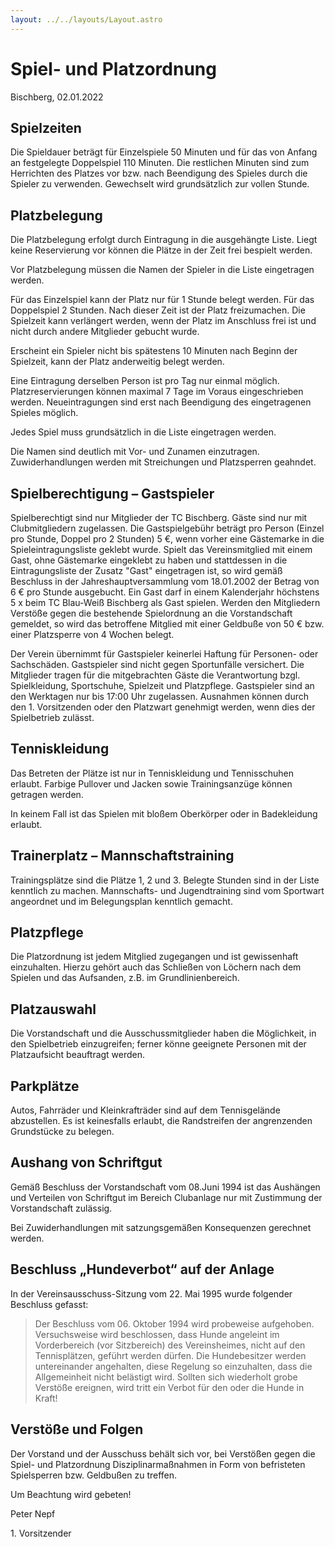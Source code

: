 ```yaml
---
layout: ../../layouts/Layout.astro
---
```


# Spiel- und Platzordnung

Bischberg, 02.01.2022

## Spielzeiten

Die Spieldauer beträgt für Einzelspiele 50 Minuten und für das von Anfang an festgelegte Doppelspiel 110 Minuten.
Die restlichen Minuten sind zum Herrichten des Platzes vor bzw. nach Beendigung des Spieles durch die Spieler zu verwenden.
Gewechselt wird grundsätzlich zur vollen Stunde.

## Platzbelegung

Die Platzbelegung erfolgt durch Eintragung in die ausgehängte Liste.
Liegt keine Reservierung vor können die Plätze in der Zeit frei bespielt werden.

Vor Platzbelegung müssen die Namen der Spieler in die Liste eingetragen werden.

Für das Einzelspiel kann der Platz nur für 1 Stunde belegt werden.
Für das Doppelspiel 2 Stunden.
Nach dieser Zeit ist der Platz freizumachen.
Die Spielzeit kann verlängert werden, wenn der Platz im Anschluss frei ist und nicht durch andere Mitglieder gebucht wurde.

Erscheint ein Spieler nicht bis spätestens 10 Minuten nach Beginn der Spielzeit, kann der Platz anderweitig belegt werden.

Eine Eintragung derselben Person ist pro Tag nur einmal möglich.
Platzreservierungen können maximal 7 Tage im Voraus eingeschrieben werden.
Neueintragungen sind erst nach Beendigung des eingetragenen Spieles möglich.

Jedes Spiel muss grundsätzlich in die Liste eingetragen werden.

Die Namen sind deutlich mit Vor- und Zunamen einzutragen. Zuwiderhandlungen werden mit Streichungen und Platzsperren geahndet.

## Spielberechtigung – Gastspieler

Spielberechtigt sind nur Mitglieder der TC Bischberg.
Gäste sind nur mit Clubmitgliedern zugelassen.
Die Gastspielgebühr beträgt pro Person (Einzel pro Stunde, Doppel pro 2 Stunden) 5 €,
wenn vorher eine Gästemarke in die Spieleintragungsliste geklebt wurde.
Spielt das Vereinsmitglied mit einem Gast, ohne Gästemarke eingeklebt zu haben
und stattdessen in die Eintragungsliste der Zusatz "Gast" eingetragen ist,
so wird gemäß Beschluss in der Jahreshauptversammlung vom 18.01.2002 der Betrag von 6 € pro Stunde ausgebucht.
Ein Gast darf in einem Kalenderjahr höchstens 5 x beim TC Blau-Weiß Bischberg als Gast spielen.
Werden den Mitgliedern Verstöße gegen die bestehende Spielordnung an die Vorstandschaft gemeldet,
so wird das betroffene Mitglied mit einer Geldbuße von 50 € bzw. einer Platzsperre von 4 Wochen belegt.

Der Verein übernimmt für Gastspieler keinerlei Haftung für Personen- oder Sachschäden.
Gastspieler sind nicht gegen Sportunfälle versichert.
Die Mitglieder tragen für die mitgebrachten Gäste die Verantwortung bzgl. Spielkleidung, Sportschuhe, Spielzeit und Platzpflege.
Gastspieler sind an den Werktagen nur bis 17:00 Uhr zugelassen.
Ausnahmen können durch den 1. Vorsitzenden oder den Platzwart genehmigt werden, wenn dies der Spielbetrieb zulässt.

## Tenniskleidung

Das Betreten der Plätze ist nur in Tenniskleidung und Tennisschuhen erlaubt.
Farbige Pullover und Jacken sowie Trainingsanzüge können getragen werden.

In keinem Fall ist das Spielen mit bloßem Oberkörper oder in Badekleidung erlaubt.

## Trainerplatz – Mannschaftstraining

Trainingsplätze sind die Plätze 1, 2 und 3.
Belegte Stunden sind in der Liste kenntlich zu machen.
Mannschafts- und Jugendtraining sind vom Sportwart angeordnet und im Belegungsplan kenntlich gemacht.

## Platzpflege

Die Platzordnung ist jedem Mitglied zugegangen und ist gewissenhaft einzuhalten.
Hierzu gehört auch das Schließen von Löchern nach dem Spielen und das Aufsanden, z.B. im Grundlinienbereich.

## Platzauswahl

Die Vorstandschaft und die Ausschussmitglieder haben die Möglichkeit, in den Spielbetrieb einzugreifen;
ferner könne geeignete Personen mit der Platzaufsicht beauftragt werden.

## Parkplätze

Autos, Fahrräder und Kleinkrafträder sind auf dem Tennisgelände abzustellen.
Es ist keinesfalls erlaubt, die Randstreifen der angrenzenden Grundstücke zu belegen.

## Aushang von Schriftgut

Gemäß Beschluss der Vorstandschaft vom 08.Juni 1994 ist das Aushängen und Verteilen von Schriftgut im Bereich Clubanlage
nur mit Zustimmung der Vorstandschaft zulässig.

Bei Zuwiderhandlungen mit satzungsgemäßen Konsequenzen gerechnet werden.

## Beschluss „Hundeverbot“ auf der Anlage

In der Vereinsausschuss-Sitzung vom 22. Mai 1995 wurde folgender Beschluss gefasst:

> Der Beschluss vom 06. Oktober 1994 wird probeweise aufgehoben.  
> Versuchsweise wird beschlossen, dass Hunde angeleint im Vorderbereich (vor Sitzbereich) des Vereinsheimes,
> nicht auf den Tennisplätzen, geführt werden dürfen.
> Die Hundebesitzer werden untereinander angehalten, diese Regelung so einzuhalten, dass die Allgemeinheit nicht belästigt wird.
> Sollten sich wiederholt grobe Verstöße ereignen, wird tritt ein Verbot für den oder die Hunde in Kraft!

## Verstöße und Folgen

Der Vorstand und der Ausschuss behält sich vor, bei Verstößen gegen die Spiel- und Platzordnung Disziplinarmaßnahmen
in Form von befristeten Spielsperren bzw. Geldbußen zu treffen.

Um Beachtung wird gebeten!

Peter Nepf

1\. Vorsitzender
